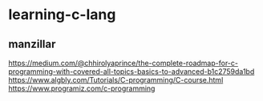 # learning-c-lang

## manzillar

https://medium.com/@chhirolyaprince/the-complete-roadmap-for-c-programming-with-covered-all-topics-basics-to-advanced-b1c2759da1bd </br>
https://www.algbly.com/Tutorials/C-programming/C-course.html </br>
https://www.programiz.com/c-programming </br>